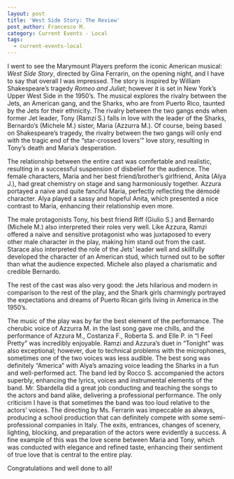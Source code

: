 ```yaml
---
layout: post
title: 'West Side Story: The Review'
post_author: Francesco M.
category: Current Events - Local
tags:
  - current-events-local
---
```


I went to see the Marymount Players preform the iconic American musical: *West Side Story*, directed by Gina Ferrarin, on the opening night, and I have to say that overall I was impressed.  The story is inspired by William Shakespeare’s tragedy *Romeo and Juliet*; however it is set in New York’s Upper West Side in the 1950’s. The musical explores the rivalry between the Jets, an American gang, and the Sharks, who are from Puerto Rico, taunted by the Jets for their ethnicity. The rivalry between the two gangs ends when former Jet leader, Tony (Ramzi S.) falls in love with the leader of the Sharks, Bernardo’s (Michele M.) sister, Maria (Azzurra M.). Of course, being based on Shakespeare’s tragedy, the rivalry between the two gangs will only end with the tragic end of the “star-crossed lovers’” love story, resulting in Tony’s death and Maria’s desperation.

The relationship between the entire cast was comfertable and realistic, resulting in a successful suspension of disbelief for the audience. The female characters, Maria and her best friend/brother’s girlfriend, Anita (Alya J.), had great chemistry on stage and sang harmoniously together. Azzura portayed a naive and quite fanciful Maria, perfectly reflecting the démodé character. Alya played a sassy and hopeful Anita, which presented a nice contrast to Maria, enhancing their relationship even more.

The male protagonists Tony, his best friend Riff (Giulio S.) and Bernardo (Michele M.) also interpreted their roles very well. Like Azzura, Ramzi offered a naive and sensitive protagonist who was juxtaposed to every other male character in the play, making him stand out from the cast. Starace also interpreted the role of the Jets’ leader well and skillfully developed the character of an American stud, which turned out to be softer than what the audience expected. Michele also played a charismatic and credible Bernardo.

The rest of the cast was also very good: the Jets hilarious and modern in comparison to the rest of the play, and the Shark girls charmingly portrayed the expectations and dreams of Puerto Rican girls living in America in the 1950’s.

The music of the play was by far the best element of the performance. The cherubic voice of Azzurra M. in the last song gave me chills, and the performance of Azzura M., Costanza F., Roberta S. and Elle P. in “I Feel Pretty” was incredibly enjoyable. Ramzi and Azzura’s duet in “Tonight” was also exceptional; however, due to technical problems with the microphones, sometimes one of the two voices was less audible. The best song was definitely “America” with Alya’s amazing voice leading the Sharks in a fun and well-performed act. The band led by Rocco S. accompanied the actors superbly, enhancing the lyrics, voices and instrumental elements of the band. Mr. Sbardella did a great job conducting and teaching the songs to the actors and band alike, delivering a professional performance. The only criticism I have is that sometimes the band was too loud relative to the actors’ voices.
The directing by Ms. Ferrarin was impeccable as always, producing a school production that can definitely compete with some semi-professional companies in Italy. The exits, entrances, changes of scenery, lighting, blocking, and preparation of the actors were evidently a success. A fine example of this was the love scene between Maria and Tony, which was conducted with elegance and refined taste, enhancing their sentiment of true love that is central to the entire play.

Congratulations and well done to all!

